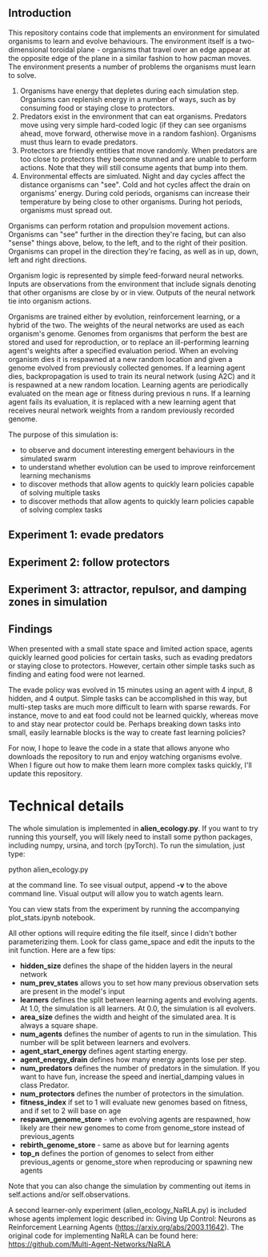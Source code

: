 ## Introduction
This repository contains code that implements an environment for simulated organisms to learn and evolve behaviours. The environment itself is a two-dimensional toroidal plane - organisms that travel over an edge appear at the opposite edge of the plane in a similar fashion to how pacman moves. The environment presents a number of problems the organisms must learn to solve.

1. Organisms have energy that depletes during each simulation step. Organisms can replenish energy in a number of ways, such as by consuming food or staying close to protectors.
2. Predators exist in the environment that can eat organisms. Predators move using very simple hard-coded logic (if they can see organisms ahead, move forward, otherwise move in a random fashion). Organisms must thus learn to evade predators.
3. Protectors are friendly entities that move randomly. When predators are too close to protectors they become stunned and are unable to perform actions. Note that they will still consume agents that bump into them.
4. Environmental effects are simluated. Night and day cycles affect the distance organisms can "see". Cold and hot cycles affect the drain on organisms' energy. During cold periods, organisms can increase their temperature by being close to other organisms. During hot periods, organisms must spread out.

Organisms can perform rotation and propulsion movement actions. Organisms can "see" further in the direction they're facing, but can also "sense" things above, below, to the left, and to the right of their position. Organisms can propel in the direction they're facing, as well as in up, down, left and right directions.

Organism logic is represented by simple feed-forward neural networks. Inputs are observations from the environment that include signals denoting that other organisms are close by or in view. Outputs of the neural network tie into organism actions.

Organisms are trained either by evolution, reinforcement learning, or a hybrid of the two. The weights of the neural networks are used as each organism's genome. Genomes from organisms that perform the best are stored and used for reproduction, or to replace an ill-performing learning agent's weights after a specified evaluation period. When an evolving organism dies it is respawned at a new random location and given a genome evolved from previously collected genomes. If a learning agent dies, backpropagation is used to train its neural network (using A2C) and it is respawned at a new random location. Learning agents are periodically evaluated on the mean age or fitness during previous n runs. If a learning agent fails its evaluation, it is replaced with a new learning agent that receives neural network weights from a random previously recorded genome.

The purpose of this simulation is:
- to observe and document interesting emergent behaviours in the simulated swarm
- to understand whether evolution can be used to improve reinforcement learning mechanisms
- to discover methods that allow agents to quickly learn policies capable of solving multiple tasks
- to discover methods that allow agents to quickly learn policies capable of solving complex tasks

## Experiment 1: evade predators

## Experiment 2: follow protectors

## Experiment 3: attractor, repulsor, and damping zones in simulation


## Findings
When presented with a small state space and limited action space, agents quickly learned good policies for certain tasks, such as evading predators or staying close to protectors. However, certain other simple tasks such as finding and eating food were not learned.

The evade policy was evolved in 15 minutes using an agent with 4 input, 8 hidden, and 4 output. Simple tasks can be accomplished in this way, but multi-step tasks are much more difficult to learn with sparse rewards. For instance, move to and eat food could not be learned quickly, whereas move to and stay near protector could be. Perhaps breaking down tasks into small, easily learnable blocks is the way to create fast learning policies?

For now, I hope to leave the code in a state that allows anyone who downloads the repository to run and enjoy watching organisms evolve. When I figure out how to make them learn more complex tasks quickly, I'll update this repository.


# Technical details
The whole simulation is implemented in **alien_ecology.py**. If you want to try running this yourself, you will likely need to install some python packages, including numpy, ursina, and torch (pyTorch). To run the simulation, just type:

python alien_ecology.py

at the command line. To see visual output, append **-v** to the above command line. Visual output will allow you to watch agents learn.

You can view stats from the experiment by running the accompanying plot_stats.ipynb notebook.

All other options will require editing the file itself, since I didn't bother parameterizing them. Look for class game_space and edit the inputs to the init function. Here are a few tips:

- **hidden_size** defines the shape of the hidden layers in the neural network
- **num_prev_states** allows you to set how many previous observation sets are present in the model's input
- **learners** defines the split between learning agents and evolving agents. At 1.0, the simulation is all learners. At 0.0, the simulation is all evolvers.
- **area_size** defines the width and height of the simulated area. It is always a square shape.
- **num_agents** defines the number of agents to run in the simulation. This number will be split between learners and evolvers.
- **agent_start_energy** defines agent starting energy.
- **agent_energy_drain** defines how many energy agents lose per step.
- **num_predators** defines the number of predators in the simulation. If you want to have fun, increase the speed and inertial_damping values in class Predator.
- **num_protectors** defines the number of protectors in the simulation.
- **fitness_index** if set to 1 will evaluate new genomes based on fitness, and if set to 2 will base on age
- **respawn_genome_store** - when evolving agents are respawned, how likely are their new genomes to come from genome_store instead of previous_agents
- **rebirth_genome_store** - same as above but for learning agents
- **top_n** defines the portion of genomes to select from either previous_agents or genome_store when reproducing or spawning new agents

Note that you can also change the simulation by commenting out items in self.actions and/or self.observations.

A second learner-only experiment (alien_ecology_NaRLA.py) is included whose agents implement logic described in: Giving Up Control: Neurons as Reinforcement Learning Agents (https://arxiv.org/abs/2003.11642). The original code for implementing NaRLA can be found here: https://github.com/Multi-Agent-Networks/NaRLA
